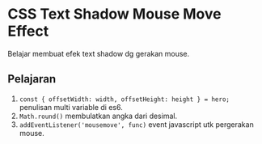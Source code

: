 # CSS Text Shadow Mouse Move Effect

Belajar membuat efek text shadow dg gerakan mouse.

## Pelajaran

1. ```const { offsetWidth: width, offsetHeight: height } = hero;``` penulisan multi variable di es6.
2. ```Math.round()``` membulatkan angka dari desimal.
3. ```addEventListener('mousemove', func)``` event javascript utk pergerakan mouse.